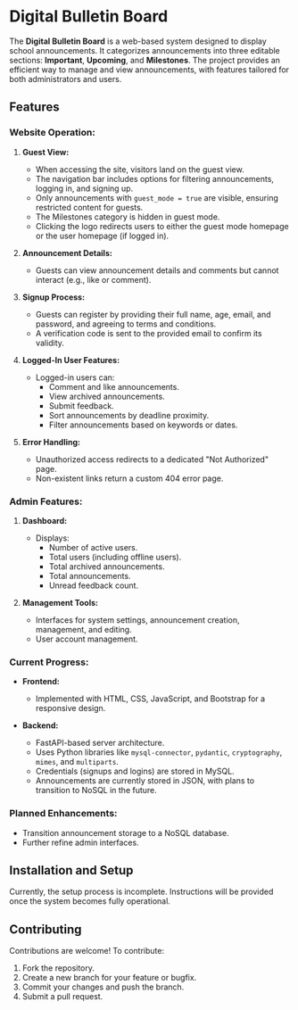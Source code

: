 # Digital Bulletin Board

The **Digital Bulletin Board** is a web-based system designed to display school announcements. It categorizes announcements into three editable sections: **Important**, **Upcoming**, and **Milestones**. The project provides an efficient way to manage and view announcements, with features tailored for both administrators and users.

## Features

### Website Operation:

1. **Guest View:**
   - When accessing the site, visitors land on the guest view.
   - The navigation bar includes options for filtering announcements, logging in, and signing up.
   - Only announcements with `guest_mode = true` are visible, ensuring restricted content for guests.
   - The Milestones category is hidden in guest mode.
   - Clicking the logo redirects users to either the guest mode homepage or the user homepage (if logged in).

2. **Announcement Details:**
   - Guests can view announcement details and comments but cannot interact (e.g., like or comment).

3. **Signup Process:**
   - Guests can register by providing their full name, age, email, and password, and agreeing to terms and conditions.
   - A verification code is sent to the provided email to confirm its validity.

4. **Logged-In User Features:**
   - Logged-in users can:
     - Comment and like announcements.
     - View archived announcements.
     - Submit feedback.
     - Sort announcements by deadline proximity.
     - Filter announcements based on keywords or dates.

5. **Error Handling:**
   - Unauthorized access redirects to a dedicated "Not Authorized" page.
   - Non-existent links return a custom 404 error page.

### Admin Features:

1. **Dashboard:**
   - Displays:
     - Number of active users.
     - Total users (including offline users).
     - Total archived announcements.
     - Total announcements.
     - Unread feedback count.

2. **Management Tools:**
   - Interfaces for system settings, announcement creation, management, and editing.
   - User account management.

### Current Progress:

- **Frontend:**
  - Implemented with HTML, CSS, JavaScript, and Bootstrap for a responsive design.

- **Backend:**
  - FastAPI-based server architecture.
  - Uses Python libraries like `mysql-connector`, `pydantic`, `cryptography`, `mimes`, and `multiparts`.
  - Credentials (signups and logins) are stored in MySQL.
  - Announcements are currently stored in JSON, with plans to transition to NoSQL in the future.

### Planned Enhancements:
- Transition announcement storage to a NoSQL database.
- Further refine admin interfaces.

## Installation and Setup

Currently, the setup process is incomplete. Instructions will be provided once the system becomes fully operational.

## Contributing

Contributions are welcome! To contribute:
1. Fork the repository.
2. Create a new branch for your feature or bugfix.
3. Commit your changes and push the branch.
4. Submit a pull request.
